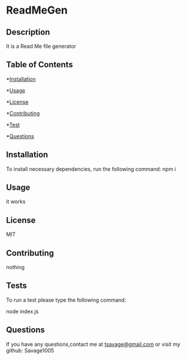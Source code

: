 
# ReadMeGen

## Description
It is a Read Me file generator

## Table of Contents

*[Installation](#installation)

*[Usage](#usage)

*[License](#license)

*[Contributing](#contributing)

*[Test](#tests)

*[Questions](#questions)

## Installation

To install necessary dependencies, run the following command:
npm i

## Usage

it works

## License

MIT

## Contributing

nothing

## Tests

To run a test please type the following command:

node index.js

## Questions

If you have any questions,contact me at tsavage@gmail.com or visit my github: Savage1005



